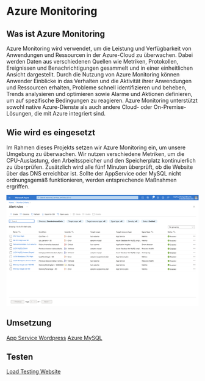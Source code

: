 # Azure Monitoring

## Was ist Azure Monitoring

Azure Monitoring wird verwendet, um die Leistung und Verfügbarkeit von Anwendungen und Ressourcen in der Azure-Cloud zu überwachen. Dabei werden Daten aus verschiedenen Quellen wie Metriken, Protokollen, Ereignissen und Benachrichtigungen gesammelt und in einer einheitlichen Ansicht dargestellt. Durch die Nutzung von Azure Monitoring können Anwender Einblicke in das Verhalten und die Aktivität ihrer Anwendungen und Ressourcen erhalten, Probleme schnell identifizieren und beheben, Trends analysieren und optimieren sowie Alarme und Aktionen definieren, um auf spezifische Bedingungen zu reagieren. Azure Monitoring unterstützt sowohl native Azure-Dienste als auch andere Cloud- oder On-Premise-Lösungen, die mit Azure integriert sind.

## Wie wird es eingesetzt

Im Rahmen dieses Projekts setzen wir Azure Monitoring ein, um unsere Umgebung zu überwachen. Wir nutzen verschiedene Metriken, um die CPU-Auslastung, den Arbeitsspeicher und den Speicherplatz kontinuierlich zu überprüfen. Zusätzlich wird alle fünf Minuten überprüft, ob die Website über das DNS erreichbar ist. Sollte der AppService oder MySQL nicht ordnungsgemäß funktionieren, werden entsprechende Maßnahmen ergriffen.

![](attachments/Pasted%20image%2020230709220815.png)

## Umsetzung
[App Service Wordpress](App%20Service%20Wordpress.md)
[Azure MySQL](Azure%20MySQL.md)

## Testen
[Load Testing Website](Load%20Testing%20Website.md)




